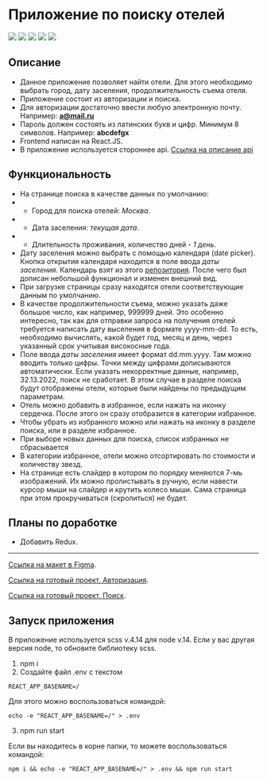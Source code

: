 # Приложение по поиску отелей

![](https://shields.io/badge/-HTML-orange)
![](https://shields.io/badge/-CSS-blue)
![](https://shields.io/badge/-SCSS-C76494)
![](https://shields.io/badge/-JavaScript-yellow)
![](https://shields.io/badge/-React.JS-05D9FF)

## Описание
 - Данное приложение позволяет найти отели. Для этого необходимо выбрать город, дату заселения, продолжительность съема отеля.
 - Приложение состоит из авторизации и поиска. 
 - Для авторизации достаточно ввести любую электронную почту. Например: **a@mail.ru**
 - Пароль должен состоять из латинских букв и цифр. Минимум 8 символов. Например: **abcdefgx**
 - Frontend написан на React.JS. 
 - В приложение используется стороннее api. [Ссылка на описание api](https://support.travelpayouts.com/hc/ru/articles/115000343268-API-%D0%B4%D0%B0%D0%BD%D0%BD%D1%8B%D1%85-%D0%BE%D1%82%D0%B5%D0%BB%D0%B5%D0%B9)

## Функциональность
 - На странице поиска в качестве данных по умолчанию: 
 - - Город для поиска отелей: *Москва*.
 - - Дата заселения: *текущая дата*.
 - - Длительность проживания, количество дней - *1 день*.
 - Дату заселения можно выбрать с помощью календаря (date picker). Кнопка открытия календаря находится в поле ввода *даты заселения*. Календарь взят из этого [репозитория](https://github.com/codedojo/react-calendar). После чего был дописан небольшой функционал и изменен внешний вид. 
 - При загрузке страницы сразу находятся отели соответствующие данным по умолчанию.
 - В качестве продолжительности съема, можно указать даже большое число, как например, 999999 дней. Это особенно интересно, так как для отправки запроса на получения отелей требуется написать дату выселения в формате yyyy-mm-dd. То есть, необходимо вычислять, какой будет год, месяц и день, через указанный срок учитывая високосные года.
 - Поле ввода *даты заселения* имеет формат dd.mm.yyyy. Там можно вводить только цифры. Точки между цифрами дописываются автоматически. Если указать некорректные данные, например, 32.13.2022, поиск не сработает. В этом случае в разделе поиска будут отображены отели, которые были найдены по предыдущим параметрам. 
 - Отель можно добавить в избранное, если нажать на иконку сердечка. После этого он сразу отобразится в категории избранное.
 - Чтобы убрать из избранного можно или нажать на иконку в разделе поиска, или в разделе избранное. 
 - При выборе новых данных для поиска, список избранных не сбрасывается
 - В категории избранное, отели можно отсортировать по стоимости и количеству звезд.
 - На странице есть слайдер в котором по порядку меняются 7-мь изображений. Их можно пролистывать в ручную, если навести курсор мыши на слайдер и крутить колесо мыши. Сама страница при этом прокручиваться (скролиться) не будет.
 
## Планы по доработке

* Добавить Redux.

<tr>
    <hr>
</tr>
 
 [Ссылка на макет в Figma](https://www.figma.com/file/PxI4ycD6GMGSpxOZ2NbFBO/React-Test%2FSimple-Hotel-Check-(Copy)?node-id=0%3A1).
 
 [Ссылка на готовый проект. Авторизация](https://tyt34.github.io/simple-hotel-check/#/auth).
 
 [Ссылка на готовый проект. Поиск](https://tyt34.github.io/simple-hotel-check/).

 ## Запуск приложения
В приложение используется scss v.4.14 для node v.14. Если у вас другая версия node, то обновите библиотеку scss.
1. npm i
2. Создайте файл .env с текстом 
```
REACT_APP_BASENAME=/
```
Для этого можно воспользоваться командой: 
```
echo -e "REACT_APP_BASENAME=/" > .env
```
3. npm run start

Если вы находитесь в корне папки, то можете воспользоваться командой: 
```
npm i && echo -e "REACT_APP_BASENAME=/" > .env && npm run start
```
